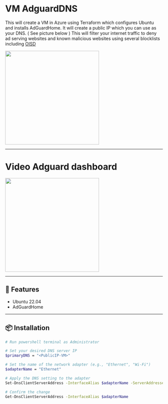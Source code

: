 # VM AdguardDNS

This will create a VM in Azure using Terraform which configures Ubuntu and installs AdGuardHome.
It will create a public IP which you can use as your DNS. ( See picture below )
This will filter your internet traffic to deny ad serving websites and known malicious websites
using several blocklists including [OISD](https://oisd.nl/)

<img src="https://www.magnify247.com/wp-content/uploads/sites/346/2020/02/mag4.png" width="300"/>

---

# Video Adguard dashboard
<a href="https://cdn.adguard.com/public/Adguard/Blog/AGHome/dashboard.mp4" target="_blank">
  <img src="https://cdn.adguard.com/public/Adguard/Blog/AGHome/dashboard.jpg" width="300"/>
</a>

---

## 🚀 Features

- Ubuntu 22.04
- AdGuardHome

---

## 📦 Installation

```bash
# Run powershell terminal as Administrator

# Set your desired DNS server IP
$primaryDNS = "<PublicIP-VM>"

# Set the name of the network adapter (e.g., "Ethernet", "Wi-Fi")
$adapterName = "Ethernet"

# Apply the DNS setting to the adapter
Set-DnsClientServerAddress -InterfaceAlias $adapterName -ServerAddresses $primaryDNS

# Confirm the change
Get-DnsClientServerAddress -InterfaceAlias $adapterName
